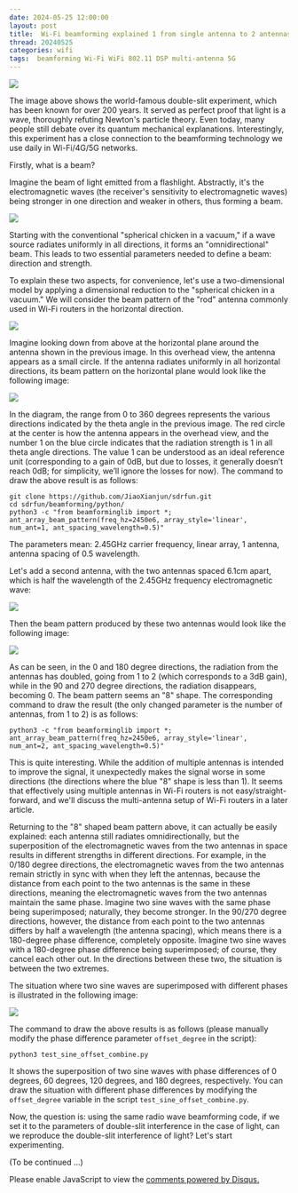```yaml
---
date: 2024-05-25 12:00:00
layout: post
title: 	Wi-Fi beamforming explained 1 from single antenna to 2 antennas
thread: 20240525
categories: wifi
tags:  beamforming Wi-Fi WiFi 802.11 DSP multi-antenna 5G
---
```


![](../media/Double-slit-experiment.png)

The image above shows the world-famous double-slit experiment, which has been known for over 200 years. It served as perfect proof that light is a wave, thoroughly refuting Newton's particle theory. Even today, many people still debate over its quantum mechanical explanations. Interestingly, this experiment has a close connection to the beamforming technology we use daily in Wi-Fi/4G/5G networks.

Firstly, what is a beam?

Imagine the beam of light emitted from a flashlight. Abstractly, it's the electromagnetic waves (the receiver's sensitivity to electromagnetic waves) being stronger in one direction and weaker in others, thus forming a beam.

![](../media/flash-light.png)

Starting with the conventional "spherical chicken in a vacuum," if a wave source radiates uniformly in all directions, it forms an "omnidirectional" beam. This leads to two essential parameters needed to define a beam: direction and strength.

To explain these two aspects, for convenience, let's use a two-dimensional model by applying a dimensional reduction to the "spherical chicken in a vacuum." We will consider the beam pattern of the "rod" antenna commonly used in Wi-Fi routers in the horizontal direction.

![](../media/rod-antenna.jpg)

Imagine looking down from above at the horizontal plane around the antenna shown in the previous image. In this overhead view, the antenna appears as a small circle. If the antenna radiates uniformly in all horizontal directions, its beam pattern on the horizontal plane would look like the following image:

![](../media/beam-single-antenna.png)

In the diagram, the range from 0 to 360 degrees represents the various directions indicated by the theta angle in the previous image. The red circle at the center is how the antenna appears in the overhead view, and the number 1 on the blue circle indicates that the radiation strength is 1 in all theta angle directions. The value 1 can be understood as an ideal reference unit (corresponding to a gain of 0dB, but due to losses, it generally doesn’t reach 0dB; for simplicity, we’ll ignore the losses for now). The command to draw the above result is as follows:

```
git clone https://github.com/JiaoXianjun/sdrfun.git
cd sdrfun/beamforming/python/
python3 -c "from beamforminglib import *; ant_array_beam_pattern(freq_hz=2450e6, array_style='linear', num_ant=1, ant_spacing_wavelength=0.5)"
```

The parameters mean: 2.45GHz carrier frequency, linear array, 1 antenna, antenna spacing of 0.5 wavelength.

Let's add a second antenna, with the two antennas spaced 6.1cm apart, which is half the wavelength of the 2.45GHz frequency electromagnetic wave:

![](../media/dual-rod-antenna.jpg)

Then the beam pattern produced by these two antennas would look like the following image:

![](../media/beam-dual-antenna.png)

As can be seen, in the 0 and 180 degree directions, the radiation from the antennas has doubled, going from 1 to 2 (which corresponds to a 3dB gain), while in the 90 and 270 degree directions, the radiation disappears, becoming 0. The beam pattern seems an "8" shape. The corresponding command to draw the result (the only changed parameter is the number of antennas, from 1 to 2) is as follows:

```
python3 -c "from beamforminglib import *; ant_array_beam_pattern(freq_hz=2450e6, array_style='linear', num_ant=2, ant_spacing_wavelength=0.5)"
```

This is quite interesting. While the addition of multiple antennas is intended to improve the signal, it unexpectedly makes the signal worse in some directions (the directions where the blue "8" shape is less than 1). It seems that effectively using multiple antennas in Wi-Fi routers is not easy/straight-forward, and we'll discuss the multi-antenna setup of Wi-Fi routers in a later article. 

Returning to the "8" shaped beam pattern above, it can actually be easily explained: each antenna still radiates omnidirectionally, but the superposition of the electromagnetic waves from the two antennas in space results in different strengths in different directions. For example, in the 0/180 degree directions, the electromagnetic waves from the two antennas remain strictly in sync with when they left the antennas, because the distance from each point to the two antennas is the same in these directions, meaning the electromagnetic waves from the two antennas maintain the same phase. Imagine two sine waves with the same phase being superimposed; naturally, they become stronger. In the 90/270 degree directions, however, the distance from each point to the two antennas differs by half a wavelength (the antenna spacing), which means there is a 180-degree phase difference, completely opposite. Imagine two sine waves with a 180-degree phase difference being superimposed; of course, they cancel each other out. In the directions between these two, the situation is between the two extremes.

The situation where two sine waves are superimposed with different phases is illustrated in the following image:

![](../media/sine1_sine2_combined.png)

The command to draw the above results is as follows (please manually modify the phase difference parameter `offset_degree` in the script):

```
python3 test_sine_offset_combine.py
```

It shows the superposition of two sine waves with phase differences of 0 degrees, 60 degrees, 120 degrees, and 180 degrees, respectively. You can draw the situation with different phase differences by modifying the `offset_degree` variable in the script `test_sine_offset_combine.py`.

Now, the question is: using the same radio wave beamforming code, if we set it to the parameters of double-slit interference in the case of light, can we reproduce the double-slit interference of light? Let's start experimenting.

(To be continued ...)

<div id="disqus_thread"></div>
<script type="text/javascript">
    /* * * CONFIGURATION VARIABLES: EDIT BEFORE PASTING INTO YOUR WEBPAGE * * */
    var disqus_shortname = 'jiaoxianjun'; // required: replace example with your forum shortname

    /* * * DON'T EDIT BELOW THIS LINE * * */
    (function() {
        var dsq = document.createElement('script'); dsq.type = 'text/javascript'; dsq.async = true;
        dsq.src = '//' + disqus_shortname + '.disqus.com/embed.js';
        (document.getElementsByTagName('head')[0] || document.getElementsByTagName('body')[0]).appendChild(dsq);
    })();
</script>
<noscript>Please enable JavaScript to view the <a href="http://disqus.com/?ref_noscript">comments powered by Disqus.</a></noscript>


<!-- Global site tag (gtag.js) - Google Analytics -->
<script async src="https://www.googletagmanager.com/gtag/js?id=G-01GGQ8JZW7"></script>
<script>
  window.dataLayer = window.dataLayer || [];
  function gtag(){dataLayer.push(arguments);}
  gtag('js', new Date());

  gtag('config', 'G-01GGQ8JZW7');
</script>

<script async src="https://pagead2.googlesyndication.com/pagead/js/adsbygoogle.js?client=ca-pub-1542618827905251"
     crossorigin="anonymous"></script>

